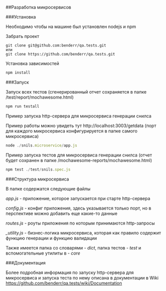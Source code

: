 ##Разработка микросервисов

###Установка 

Необходимо чтобы на машине был установлен nodejs и npm

Забрать проект 
```git
git clone git@github.com:benderr/qa.tests.git
или
git clone https://github.com/benderr/qa.tests.git
```
Установка зависимостей 
```js
npm install
```

###Запуск

Запуск всех тестов (сгенерированный отчет сохраняется в папке /test/report/mochawesome.html)
```js
npm run testall
```
Пример запуска http-сервера для микросервиса генерации снилса

Пример работы можно увидеть тут http://localhost:3003/getdata (порт для каждого микросервиса конфигурируется в папке самого микросервиса)
```js
node ./snils.microservice/app.js
```
Пример запуска тестов для микросервиса генерации снилса (отчет будет сохранен в папке /mochawesome-reports/mochawesome.html)
```js
npm test ./test/snils.spec.js
```

###Структура микросервиса

В папке содержатся следующие файлы

*app.js* - приложение, которое запускается при старте http-сервера

*config.js* - конфиг приложения, здесь указывается только порт, но в перспективе можно добавить еще какие-то данные

*routes.js* - роуты приложения по которым принимаются http-запросы

*_utility.js* - бизнес-логика микросервиса, которая как правило содержит функцию генерации и функцию валидации


Также имеется папка со словарями - *dict*, папка тестов - *test* и вспомогательные утилиты в - *core*

###Документация

Более подробная информация по запуску http-сервера для микросервиса и запуска теста по нему описана в документации в Wiki https://github.com/benderr/qa.tests/wiki/Documentation


